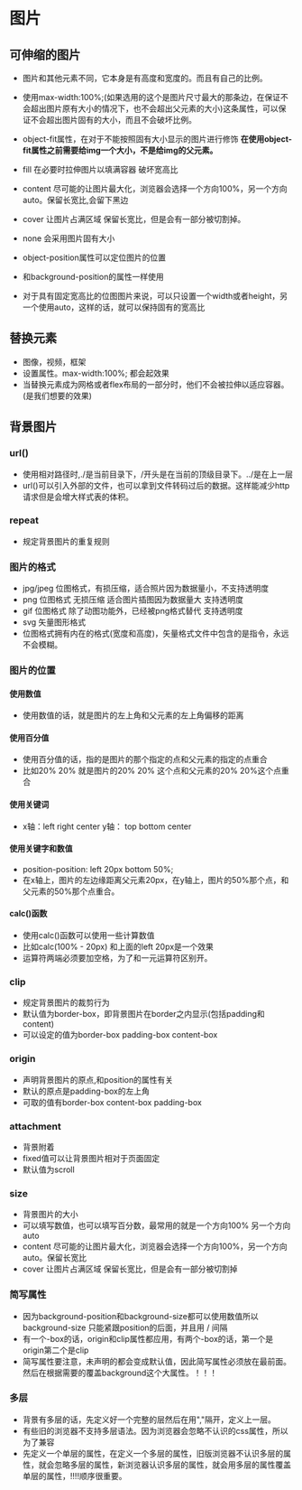 # 图片

## 可伸缩的图片

* 图片和其他元素不同，它本身是有高度和宽度的。而且有自己的比例。
* 使用max-width:100%;(如果选用的这个是图片尺寸最大的那条边，在保证不会超出图片原有大小的情况下，也不会超出父元素的大小)这条属性，可以保证不会超出图片固有的大小，而且不会破坏比例。

* object-fit属性，在对于不能按照固有大小显示的图片进行修饰
**在使用object-fit属性之前需要给img一个大小，不是给img的父元素。**
* fill  在必要时拉伸图片以填满容器 破坏宽高比
* content 尽可能的让图片最大化，浏览器会选择一个方向100%，另一个方向auto。保留长宽比,会留下黑边
* cover 让图片占满区域  保留长宽比，但是会有一部分被切割掉。
* none 会采用图片固有大小

* object-position属性可以定位图片的位置
* 和background-position的属性一样使用

* 对于具有固定宽高比的位图图片来说，可以只设置一个width或者height，另一个使用auto，这样的话，就可以保持固有的宽高比

## 替换元素

* 图像，视频，框架
* 设置属性。max-width:100%;  都会起效果
* 当替换元素成为网格或者flex布局的一部分时，他们不会被拉伸以适应容器。(是我们想要的效果)

## 背景图片

### url()

* 使用相对路径时,./是当前目录下，/开头是在当前的顶级目录下。../是在上一层
* url()可以引入外部的文件，也可以拿到文件转码过后的数据。这样能减少http请求但是会增大样式表的体积。

### repeat

* 规定背景图片的重复规则

### 图片的格式

* jpg/jpeg  位图格式，有损压缩，适合照片因为数据量小，不支持透明度
* png 位图格式  无损压缩 适合图片插图因为数据量大 支持透明度
* gif 位图格式 除了动图功能外，已经被png格式替代  支持透明度
* svg 矢量图形格式
* 位图格式拥有内在的格式(宽度和高度)，矢量格式文件中包含的是指令，永远不会模糊。

### 图片的位置

#### 使用数值

* 使用数值的话，就是图片的左上角和父元素的左上角偏移的距离

#### 使用百分值

* 使用百分值的话，指的是图片的那个指定的点和父元素的指定的点重合
* 比如20% 20% 就是图片的20% 20% 这个点和父元素的20% 20%这个点重合

#### 使用关键词

* x轴：left right center  y轴： top bottom center

#### 使用关键字和数值

* position-position: left 20px bottom 50%;
* 在x轴上，图片的左边缘距离父元素20px，在y轴上，图片的50%那个点，和父元素的50%那个点重合。

#### calc()函数

* 使用calc()函数可以使用一些计算数值
* 比如calc(100% - 20px) 和上面的left 20px是一个效果
* 运算符两端必须要加空格，为了和一元运算符区别开。

### clip

* 规定背景图片的裁剪行为
* 默认值为border-box，即背景图片在border之内显示(包括padding和content)
* 可以设定的值为border-box padding-box content-box

### origin

* 声明背景图片的原点,和position的属性有关
* 默认的原点是padding-box的左上角
* 可取的值有border-box content-box padding-box

### attachment

* 背景附着
* fixed值可以让背景图片相对于页面固定
* 默认值为scroll

### size

* 背景图片的大小
* 可以填写数值，也可以填写百分数，最常用的就是一个方向100% 另一个方向auto
* content 尽可能的让图片最大化，浏览器会选择一个方向100%，另一个方向auto。保留长宽比
* cover 让图片占满区域  保留长宽比，但是会有一部分被切割掉

### 简写属性

* 因为background-position和background-size都可以使用数值所以background-size 只能紧跟position的后面，并且用 / 间隔
* 有一个-box的话，origin和clip属性都应用，有两个-box的话，第一个是origin第二个是clip
* 简写属性要注意，未声明的都会变成默认值，因此简写属性必须放在最前面。然后在根据需要的覆盖background这个大属性。！！！

### 多层

* 背景有多层的话，先定义好一个完整的层然后在用","隔开，定义上一层。
* 有些旧的浏览器不支持多层语法。因为浏览器会忽略不认识的css属性，所以为了兼容
* 先定义一个单层的属性，在定义一个多层的属性，旧版浏览器不认识多层的属性，就会忽略多层的属性，新浏览器认识多层的属性，就会用多层的属性覆盖单层的属性，!!!!顺序很重要。

